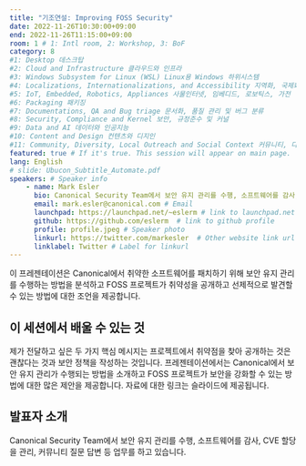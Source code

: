 ```yaml
---
title: "기조연설: Improving FOSS Security"
date: 2022-11-26T10:30:00+09:00
end: 2022-11-26T11:15:00+09:00
room: 1 # 1: Intl room, 2: Workshop, 3: BoF
category: 8
#1: Desktop 데스크탑
#2: Cloud and Infrastructure 클라우드와 인프라
#3: Windows Subsystem for Linux (WSL) Linux용 Windows 하위시스템
#4: Localizations, Internationalizations, and Accessibility 지역화, 국제화 및 접근성
#5: IoT, Embedded, Robotics, Appliances 사물인터넷, 임베디드, 로보틱스, 가전
#6: Packaging 패키징
#7: Documentations, QA and Bug triage 문서화, 품질 관리 및 버그 분류
#8: Security, Compliance and Kernel 보안, 규정준수 및 커널
#9: Data and AI 데이터와 인공지능
#10: Content and Design 컨텐츠와 디지인
#11: Community, Diversity, Local Outreach and Social Context 커뮤니티, 다양성, 지역 사회 협력과 사회적 관점
featured: true # If it's true. This session will appear on main page.
lang: English
# slide: Ubucon_Subtitle_Automate.pdf
speakers: # Speaker info
    - name: Mark Esler
      bio: Canonical Security Team에서 보안 유지 관리를 수행, 소프트웨어를 감사, CVE 할당을 관리, 커뮤니티 질문 답변 등 업무를 하고 있습니다.
      email: mark.esler@canonical.com # Email
      launchpad: https://launchpad.net/~eslerm # link to launchpad.net profile
      github: https://github.com/eslerm  # link to github profile
      profile: profile.jpeg # Speaker photo
      linkurl: https://twitter.com/markesler  # Other website link url
      linklabel: Twitter # Label for linkurl
---
```

이 프레젠테이션은 Canonical에서 취약한 소프트웨어를 패치하기 위해 보안 유지 관리를 수행하는 방법을 분석하고 FOSS 프로젝트가 취약성을 공개하고 선제적으로 발견할 수 있는 방법에 대한 조언을 제공합니다.

## 이 세션에서 배울 수 있는 것
제가 전달하고 싶은 두 가지 핵심 메시지는 프로젝트에서 취약점을 찾아 공개하는 것은 괜찮다는 것과 보안 정책을 작성하는 것입니다. 프레젠테이션에서는 Canonical에서 보안 유지 관리가 수행되는 방법을 소개하고 FOSS 프로젝트가 보안을 강화할 수 있는 방법에 대한 많은 제안을 제공합니다. 자료에 대한 링크는 슬라이드에 제공됩니다.

## 발표자 소개
Canonical Security Team에서 보안 유지 관리를 수행, 소프트웨어를 감사, CVE 할당을 관리, 커뮤니티 질문 답변 등 업무를 하고 있습니다.
